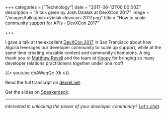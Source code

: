 +++
categories = ["Technology"]
date = "2017-06-12T00:00:00Z"
description = "A talk given by Josh Dzielak at DevXCon 2017"
image = "/images/talks/josh-dzielak-devxcon-2017.png"
title = "How to scale community support for APIs - DevXCon 2017"

+++

I gave a talk at the excellent [DevXCon 2017](http://devxcon.com) in San Francisco about how Algolia leverages our developer community to scale up support, while at the same time creating reusable content and community champions. A big thank you to [Matthew Revell](https://twitter.com/matthewrevell ) and the team at [Hoopy](https://hoopy.io/) for bringing so many developer relations practitioners together under one roof!

{{< youtube dhAWeqQc-Xk >}}

Read the full transcript on [devrel.net](https://devrel.net/developer-experience/scale-community-support-apis).

Get the slides on [Speakerdeck](https://speakerdeck.com/dzello/from-few-to-some-to-many-how-to-scale-community-support-for-apis).

---

*Interested in unlocking the power of your developer community? [Let's chat](/consulting).*
